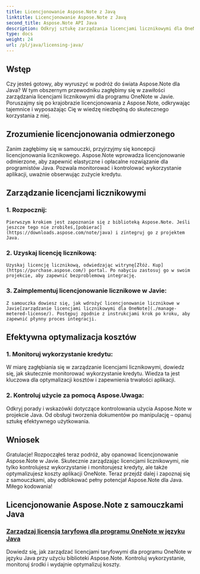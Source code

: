 ```yaml
---
title: Licencjonowanie Aspose.Note z Javą
linktitle: Licencjonowanie Aspose.Note z Javą
second_title: Aspose.Note API Java
description: Odkryj sztukę zarządzania licencjami licznikowymi dla OneNote w Javie za pomocą Aspose.Note. Skutecznie kontroluj wykorzystanie, monitoruj kredyty i optymalizuj koszty.
type: docs
weight: 24
url: /pl/java/licensing-java/
---
```

## Wstęp

Czy jesteś gotowy, aby wyruszyć w podróż do świata Aspose.Note dla Java? W tym obszernym przewodniku zagłębimy się w zawiłości zarządzania licencjami licznikowymi dla programu OneNote w Javie. Poruszajmy się po krajobrazie licencjonowania z Aspose.Note, odkrywając tajemnice i wyposażając Cię w wiedzę niezbędną do skutecznego korzystania z niej.

## Zrozumienie licencjonowania odmierzonego

Zanim zagłębimy się w samouczki, przyjrzyjmy się koncepcji licencjonowania licznikowego. Aspose.Note wprowadza licencjonowanie odmierzone, aby zapewnić elastyczne i opłacalne rozwiązanie dla programistów Java. Pozwala monitorować i kontrolować wykorzystanie aplikacji, uważnie obserwując zużycie kredytu.

## Zarządzanie licencjami licznikowymi

### 1. Rozpocznij:
    Pierwszym krokiem jest zapoznanie się z biblioteką Aspose.Note. Jeśli jeszcze tego nie zrobiłeś,[pobierać](https://downloads.aspose.com/note/java) i zintegruj go z projektem Java.

### 2. Uzyskaj licencję licznikową:
    Uzyskaj licencję licznikową, odwiedzając witrynę[Złóż. Kup](https://purchase.aspose.com/) portal. Po nabyciu zastosuj go w swoim projekcie, aby zapewnić bezproblemową integrację.

### 3. Zaimplementuj licencjonowanie licznikowe w Javie:
    Z samouczka dowiesz się, jak wdrożyć licencjonowanie licznikowe w Javie[zarządzanie licencjami licznikowymi dla OneNote](./manage-metered-license/). Postępuj zgodnie z instrukcjami krok po kroku, aby zapewnić płynny proces integracji.

## Efektywna optymalizacja kosztów

### 1. Monitoruj wykorzystanie kredytu:
   W miarę zagłębiania się w zarządzanie licencjami licznikowymi, dowiedz się, jak skutecznie monitorować wykorzystanie kredytu. Wiedza ta jest kluczowa dla optymalizacji kosztów i zapewnienia trwałości aplikacji.

### 2. Kontroluj użycie za pomocą Aspose.Uwaga:
   Odkryj porady i wskazówki dotyczące kontrolowania użycia Aspose.Note w projekcie Java. Od obsługi tworzenia dokumentów po manipulację – opanuj sztukę efektywnego użytkowania.

## Wniosek

Gratulacje! Rozpocząłeś teraz podróż, aby opanować licencjonowanie Aspose.Note w Javie. Skutecznie zarządzając licencjami licznikowymi, nie tylko kontrolujesz wykorzystanie i monitorujesz kredyty, ale także optymalizujesz koszty aplikacji OneNote. Teraz przejdź dalej i zapoznaj się z samouczkami, aby odblokować pełny potencjał Aspose.Note dla Java. Miłego kodowania!
## Licencjonowanie Aspose.Note z samouczkami Java
### [Zarządzaj licencją taryfową dla programu OneNote w języku Java](./manage-metered-license/)
Dowiedz się, jak zarządzać licencjami taryfowymi dla programu OneNote w języku Java przy użyciu biblioteki Aspose.Note. Kontroluj wykorzystanie, monitoruj środki i wydajnie optymalizuj koszty.